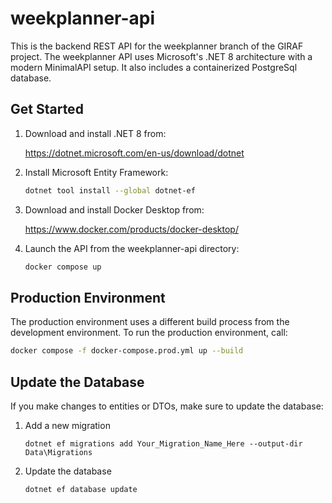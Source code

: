 # weekplanner-api
This is the backend REST API for the weekplanner branch of the GIRAF project.
The weekplanner API uses Microsoft's .NET 8 architecture with a modern MinimalAPI
setup. It also includes a containerized PostgreSql database.

## Get Started
1. Download and install .NET 8 from:
   
   https://dotnet.microsoft.com/en-us/download/dotnet

2. Install Microsoft Entity Framework:
    ```bash
    dotnet tool install --global dotnet-ef
    ```
3. Download and install Docker Desktop from:
   
   https://www.docker.com/products/docker-desktop/

4. Launch the API from the weekplanner-api directory:
    ```bash
    docker compose up
    ```

## Production Environment
The production environment uses a different build process from 
the development environment. To run the production environment, call:
```bash
docker compose -f docker-compose.prod.yml up --build
```

## Update the Database
If you make changes to entities or DTOs, make sure to update the database:

1. Add a new migration
   ```
   dotnet ef migrations add Your_Migration_Name_Here --output-dir Data\Migrations
   ```
2. Update the database
   ```bash
   dotnet ef database update
   ```
